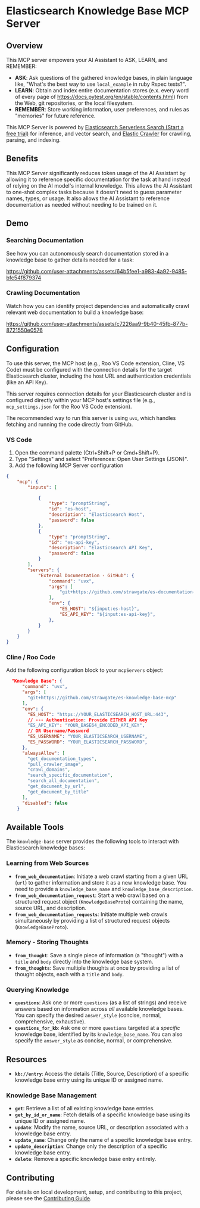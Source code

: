 # Elasticsearch Knowledge Base MCP Server

## Overview

This MCP server empowers your AI Assistant to ASK, LEARN, and REMEMBER:
*   **ASK**: Ask questions of the gathered knowledge bases, in plain language like, "What's the best way to use `local_example` in ruby Rspec tests?".
*   **LEARN**: Obtain and index entire documentation stores (e.x. every word of every page of https://docs.pytest.org/en/stable/contents.html) from the Web, git repositories, or the local filesystem.
*   **REMEMBER**: Store working information, user preferences, and rules as "memories" for future reference.

This MCP Server is powered by [Elasticsearch Serverless Search (Start a free trial)](https://www.elastic.co/guide/en/serverless/current/what-is-elasticsearch-serverless.html) for inference, and vector search, and [Elastic Crawler](https://github.com/elastic/crawler) for crawling, parsing, and indexing. 

## Benefits

This MCP Server significantly reduces token usage of the AI Assistant by allowing it to reference specific documentation for the task at hand instead of relying on the AI model's internal knowledge. This allows the AI Assistant to one-shot complex tasks because it doesn't need to guess parameter names, types, or usage. It also allows the AI Assistant to reference documentation as needed without needing to be trained on it.

## Demo

### Searching Documentation

See how you can autonomously search documentation stored in a knowledge base to gather details needed for a task:

https://github.com/user-attachments/assets/64b5fee1-a983-4a92-9485-bfc54f879374

### Crawling Documentation

Watch how you can identify project dependencies and automatically crawl relevant web documentation to build a knowledge base:

https://github.com/user-attachments/assets/c7226aa9-9b40-45fb-877b-8721550e0576


## Configuration

To use this server, the MCP host (e.g., Roo VS Code extension, Cline, VS Code) must be configured with the connection details for the target Elasticsearch cluster, including the host URL and authentication credentials (like an API Key).

This server requires connection details for your Elasticsearch cluster and is configured directly within your MCP host's settings file (e.g., `mcp_settings.json` for the Roo VS Code extension).

The recommended way to run this server is using `uvx`, which handles fetching and running the code directly from GitHub. 

### VS Code 

1. Open the command palette (Ctrl+Shift+P or Cmd+Shift+P).
2. Type "Settings" and select "Preferences: Open User Settings (JSON)".
3. Add the following MCP Server configuration

```json
{
    "mcp": {
        "inputs": [

            {
                "type": "promptString",
                "id": "es-host",
                "description": "Elasticsearch Host",
                "password": false
            },
            {
                "type": "promptString",
                "id": "es-api-key",
                "description": "Elasticsearch API Key",
                "password": false
            }
        ],
        "servers": {
            "External Documentation - GitHub": {
                "command": "uvx",
                "args": [
                    "git+https://github.com/strawgate/es-documentation-manager-mcp"
                ],
                "env": {
                    "ES_HOST": "${input:es-host}",
                    "ES_API_KEY": "${input:es-api-key}",
                },
            }
        }
    }
}
```

### Cline / Roo Code
Add the following configuration block to your `mcpServers` object:

```json
  "Knowledge Base": {
      "command": "uvx",
      "args": [
        "git+https://github.com/strawgate/es-knowledge-base-mcp"
      ],
      "env": {
        "ES_HOST": "https://YOUR_ELASTICSEARCH_HOST_URL:443",
        // --- Authentication: Provide EITHER API Key
        "ES_API_KEY": "YOUR_BASE64_ENCODED_API_KEY",
        // OR Username/Password
        "ES_USERNAME": "YOUR_ELASTICSEARCH_USERNAME",
        "ES_PASSWORD": "YOUR_ELASTICSEARCH_PASSWORD",
      },
      "alwaysAllow": [
        "get_documentation_types",
        "pull_crawler_image",
        "crawl_domains",
        "search_specific_documentation",
        "search_all_documentation",
        "get_document_by_url",
        "get_document_by_title"
      ],
      "disabled": false
    }
```

## Available Tools

The `knowledge-base` server provides the following tools to interact with Elasticsearch knowledge bases:

### Learning from Web Sources

*   **`from_web_documentation`**: Initiate a web crawl starting from a given URL (`url`) to gather information and store it as a new knowledge base. You need to provide a `knowledge_base_name` and `knowledge_base_description`.
*   **`from_web_documentation_request`**: Start a web crawl based on a structured request object (`KnowledgeBaseProto`) containing the name, source URL, and description.
*   **`from_web_documentation_requests`**: Initiate multiple web crawls simultaneously by providing a list of structured request objects (`KnowledgeBaseProto`).

### Memory - Storing Thoughts

*   **`from_thought`**: Save a single piece of information (a "thought") with a `title` and `body` directly into the knowledge base system.
*   **`from_thoughts`**: Save multiple thoughts at once by providing a list of thought objects, each with a `title` and `body`.

### Querying Knowledge

*   **`questions`**: Ask one or more `questions` (as a list of strings) and receive answers based on information across *all* available knowledge bases. You can specify the desired `answer_style` (concise, normal, comprehensive, exhaustive).
*   **`questions_for_kb`**: Ask one or more `questions` targeted at a *specific* knowledge base, identified by its `knowledge_base_name`. You can also specify the `answer_style` as concise, normal, or comprehensive.

## Resources

*   **`kb://entry`**: Access the details (Title, Source, Description) of a specific knowledge base entry using its unique ID or assigned name. 

### Knowledge Base Management

*   **`get`**: Retrieve a list of all existing knowledge base entries.
*   **`get_by_id_or_name`**: Fetch details of a specific knowledge base using its unique ID or assigned name.
*   **`update`**: Modify the name, source URL, or description associated with a knowledge base entry.
*   **`update_name`**: Change only the name of a specific knowledge base entry.
*   **`update_description`**: Change only the description of a specific knowledge base entry.
*   **`delete`**: Remove a specific knowledge base entry entirely.


## Contributing

For details on local development, setup, and contributing to this project, please see the [Contributing Guide](contributing.md).